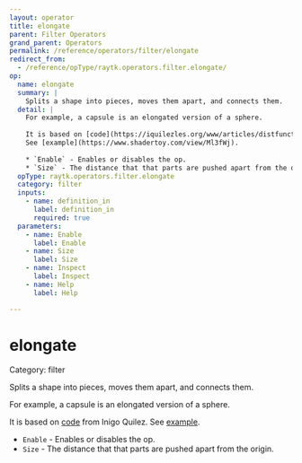 ```yaml
---
layout: operator
title: elongate
parent: Filter Operators
grand_parent: Operators
permalink: /reference/operators/filter/elongate
redirect_from:
  - /reference/opType/raytk.operators.filter.elongate/
op:
  name: elongate
  summary: |
    Splits a shape into pieces, moves them apart, and connects them.
  detail: |
    For example, a capsule is an elongated version of a sphere.
    
    It is based on [code](https://iquilezles.org/www/articles/distfunctions/distfunctions.htm) from Inigo Quilez.
    See [example](https://www.shadertoy.com/view/Ml3fWj).
    
    * `Enable` - Enables or disables the op.
    * `Size` - The distance that that parts are pushed apart from the origin.
  opType: raytk.operators.filter.elongate
  category: filter
  inputs:
    - name: definition_in
      label: definition_in
      required: true
  parameters:
    - name: Enable
      label: Enable
    - name: Size
      label: Size
    - name: Inspect
      label: Inspect
    - name: Help
      label: Help

---
```


# elongate

Category: filter



Splits a shape into pieces, moves them apart, and connects them.

For example, a capsule is an elongated version of a sphere.

It is based on [code](https://iquilezles.org/www/articles/distfunctions/distfunctions.htm) from Inigo Quilez.
See [example](https://www.shadertoy.com/view/Ml3fWj).

* `Enable` - Enables or disables the op.
* `Size` - The distance that that parts are pushed apart from the origin.